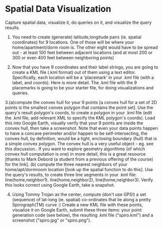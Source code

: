 # Spatial Data Visualization
Capture spatial data, visualize it, do queries on it, and visualize the query results.

1. You need to create (generate) latitude,longitude pairs (ie. spatial coordinates) for 9 locations. One of those will be where your home/apartment/dorm room is. The other eight would have to be spread out - at least 100 feet between adjacent locations (and at most 200 or 300 or even 400 feet between neighboring points)

2. Now that you have 9 coordinates and their label strings, you are going to create a KML file (.kml format) out of them using a text editor. Specifically, each location will be a 'placemark' in your .kml file (with a label, and coords). Here is more detail. The .kml file with the 9 placemarks is going to be your starter file, for doing visualizations and queries.

3.(a)compute the convex hull for your 9 points [a convex hull for a set of 2D points is the smallest convex polygon that contains the point set]. Use the query's result polygon's coords, to create a polygon in your .kml file (edit the .kml file, add relevant XML to specify the KML polygon's coords). Load this into Google Earth, visually verify that your 9 points are inside the convex hull, then take a screenshot. Note that even your data points happen to have a concave perimeter and/or happen to be self-intersecting, the convex hull, by definition, would be a tight, enclosing boundary (hull) that is a simple convex polygon. The convex hull is a very useful object - eg. see this discussion.. If you want to explore geometry algorithms (of which convex hull computation is one) in more detail, this is a great resource [thanks to Mark Debord (a student from a previous offering of the course) for the link].
(b) compute the three nearest neighbors of your home/apt/dormroom location [look up the spatial function to do this]. Use the query's results, to create three line segments in your .kml file: line(home,neighbor1), line(home,neighbor2), line(home,neighbor3). Verify this looks correct using Google Earth, take a snapshot.

4. Using Tommy Trojan as the center, compute (don't use GPS!) a set (sequence) of lat-long (ie. spatial) co-ordinates that lie along a pretty Spirograph(TM) curve :) Create a new KML file with these points, visualize it on Google Earth, submit these three items: your point generation code (see below), the resulting .kml file ("spiro.kml") and a screenshot ("spiro.jpg" or "spiro.png").

